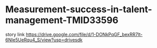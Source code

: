 # Measurement-success-in-talent-management-TMID33596  
story link
https://drive.google.com/file/d/1-DONkPqGF_bexRR7lt-6NIe5UeRqu4_S/view?usp=drivesdk
